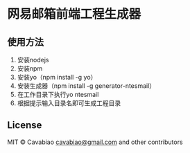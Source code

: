网易邮箱前端工程生成器
==================

## 使用方法

1. 安装nodejs
2. 安装npm
3. 安装yo（npm install -g yo）
4. 安装生成器（npm install -g generator-ntesmail）
5. 在工作目录下执行yo ntesmail
6. 根据提示输入目录名即可生成工程目录

## License

MIT © Cavabiao <cavabiao@gmail.com> and other contributors
